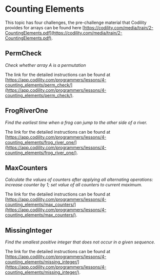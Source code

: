 # Counting Elements

This topic has four challenges, the pre-challenge material that Codility provides for arrays can be found here [https://codility.com/media/train/2-CountingElements.pdf](https://codility.com/media/train/2-CountingElements.pdf).


## PermCheck
*Check whether array A is a permutation*

The link for the detailed instructions can be found at [https://app.codility.com/programmers/lessons/4-counting_elements/perm_check/](https://app.codility.com/programmers/lessons/4-counting_elements/perm_check/).

## FrogRiverOne
*Find the earliest time when a frog can jump to the other side of a river.*

The link for the detailed instructions can be found at [https://app.codility.com/programmers/lessons/4-counting_elements/frog_river_one/](https://app.codility.com/programmers/lessons/4-counting_elements/frog_river_one/).

## MaxCounters
*Calculate the values of counters after applying all alternating operations: increase counter by 1; set value of all counters to current maximum.*

The link for the detailed instructions can be found at [https://app.codility.com/programmers/lessons/4-counting_elements/max_counters/](https://app.codility.com/programmers/lessons/4-counting_elements/max_counters/).

## MissingInteger
*Find the smallest positive integer that does not occur in a given sequence.*

The link for the detailed instructions can be found at [https://app.codility.com/programmers/lessons/4-counting_elements/missing_integer/](https://app.codility.com/programmers/lessons/4-counting_elements/missing_integer/).
